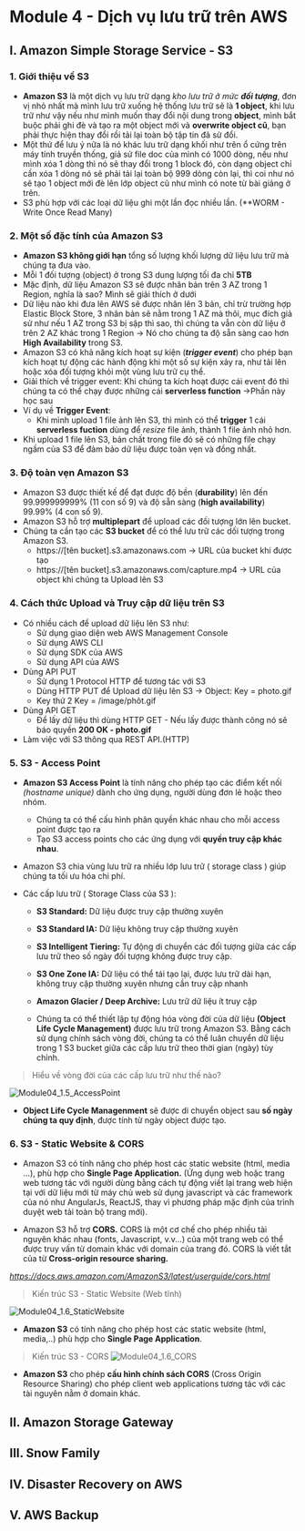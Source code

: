 # **Module 4 - Dịch vụ lưu trữ trên AWS**
## **I. Amazon Simple Storage Service - S3**
### **1. Giới thiệu về S3**
-  **Amazon S3** là một dịch vụ lưu trữ dạng *kho lưu trữ ở mức* ***đối tượng***, đơn vị nhỏ nhất mà mình lưu trữ xuống hệ thống lưu trữ sẽ là **1 object**, khi lưu trữ như vậy nếu như mình muốn thay đổi nội dung trong **object**, mình bắt buộc phải ghi đè và tạo ra một object mới và **overwrite object cũ**, bạn phải thực hiện thay đổi rồi tải lại toàn bộ tập tin đã sử đổi. 
- Một thứ để lưu ý nữa là nó khác lưu trữ dạng khối như trên ổ cứng trên máy tính truyền thống, giả sử file doc của mình có 1000 dòng, nếu như mình xóa 1 dòng thì nó sẽ thay đổi trong 1 block đó, còn dạng object chỉ cần xóa 1 dòng nó sẽ phải tải lại toàn bộ 999 dòng còn lại, thì coi như nó sẽ tạo 1 object mới đè lên lớp object cũ như mình có note từ bài giảng ở trên. 
- S3 phù hợp với các loại dữ liệu ghi một lần đọc nhiều lần. (**WORM - Write Once Read Many)

### **2. Một số đặc tính của Amazon S3**
- **Amazon S3 không giới hạn** tổng số lượng khối lượng dữ liệu lưu trữ mà chúng ta đưa vào. 
- Mỗi 1 đối tượng (object) ở trong S3 dung lượng tối đa chỉ **5TB**
- Mặc định, dữ liệu Amazon S3 sẽ được nhân bản trên 3 AZ trong 1 Region, nghĩa là sao? Mình sẽ giải thích ở dưới
- Dữ liệu nào khi đưa lên AWS sẽ được nhân lên 3 bản, chỉ trừ trường hợp Elastic Block Store, 3 nhân bản sẽ nằm trong 1 AZ mà thôi, mục đích giả sử như nếu 1 AZ trong S3 bị sập thì sao, thì chúng ta vẫn còn dữ liệu ở trên 2 AZ khác trong 1 Region -> Nó cho chúng ta độ sẵn sàng cao hơn **High Availability** trong S3.
- Amazon S3 có khả năng kích hoạt sự kiện (***trigger event***) cho phép bạn kích hoạt tự động các hành động khi một số sự kiện xảy ra, như tải lên hoặc xóa đối tượng khỏi một vùng lưu trữ cụ thể. 
- Giải thích về trigger event: Khi chúng ta kích hoạt được cái event đó thì chúng ta có thể chạy được những cái **serverless function** ->Phần này học sau
- Ví dụ về **Trigger Event**: 
    + Khi mình upload 1 file ảnh lên S3, thì mình có thể **trigger** 1 cái **serverless fuction** dùng để *resize* file ảnh, thành 1 file ảnh nhỏ hơn. 
- Khi upload 1 file lên S3, bản chất trong file đó sẽ có những file chạy ngầm của S3 để đảm bảo dữ liệu được toàn vẹn và đồng nhất. 
### **3. Độ toàn vẹn Amazon S3**
- Amazon S3 được thiết kế để đạt được độ bền (**durability**) lên đến 99.999999999% (11 con số 9) và độ sẵn sàng (**high availability**) 99.99% (4 con số 9). 
- Amazon S3 hỗ trợ **multiplepart** để upload các đối tượng lớn lên bucket.
- Chúng ta cần tạo các **S3 bucket** để có thể lưu trữ các dối tượng trong Amazon S3.
    + https://[tên bucket].s3.amazonaws.com -> URL của bucket khi được tạo 
    + https://[tên bucket].s3.amazonaws.com/capture.mp4 -> URL của object khi chúng ta Upload lên S3
### **4. Cách thức Upload và Truy cập dữ liệu trên S3**
- Có nhiều cách để upload dữ liệu lên S3 như: 
    + Sử dụng giao diện web AWS Management Console
    + Sử dụng AWS CLI
    + Sử dụng SDK của AWS
    + Sử dụng API của AWS
- Dùng API PUT
    + Sử dụng 1 Protocol HTTP để tương tác với S3 
    + Dùng HTTP PUT để Upload dữ liệu lên S3 -> Object: Key = photo.gif 
    + Key thứ 2 Key = /image/phôt.gif
- Dùng API GET
    + Để lấy dữ liệu thì dùng HTTP GET - Nếu lấy được thành công nó sẽ báo quyền **200 OK - photo.gif**
- Làm việc với S3 thông qua REST API.(HTTP)
### **5. S3 - Access Point**

- **Amazon S3 Access Point** là tính năng cho phép tạo các điểm kết nối *(hostname unique)* dành cho ứng dụng, người dùng đơn lẻ hoặc theo nhóm. 
    + Chúng ta có thể cấu hình phân quyền khác nhau cho mỗi access point được tạo ra
    + Tạo S3 access points cho các ứng dụng với **quyền truy cập khác nhau**.

- Amazon S3 chia vùng lưu trữ ra nhiều lớp lưu trữ ( storage class ) giúp chúng ta tối ưu hóa chi phí.
- Các cấp lưu trữ ( Storage Class của S3 ):
    + **S3 Standard:** Dữ liệu được truy cập thường xuyên
    + **S3 Standard IA:** Dữ liệu không truy cập thường xuyên
    + **S3 Intelligent Tiering:** Tự động di chuyển các đối tượng giữa các cấp lưu trữ theo số ngày đối tượng không được truy cập.
    + **S3 One Zone IA:** Dữ liệu có thể tái tạo lại, được lưu trữ dài hạn, không truy cập thường xuyên nhưng cần truy cập nhanh
    + **Amazon Glacier / Deep Archive:** Lưu trữ dữ liệu ít truy cập

    + Chúng ta có thể thiết lập tự động hóa vòng đời của dữ liệu **(Object Life Cycle Management)** được lưu trữ trong Amazon S3. Bằng cách sử dụng chính sách vòng đời, chúng ta có thể luân chuyển dữ liệu trong 1 S3 bucket giữa các cấp lưu trữ theo thời gian (ngày) tùy chỉnh.

>Hiểu về vòng đời của các cấp lưu trữ như thế nào?

![Module04_1.5_AccessPoint](aws-fcj-report/TAKE_NOTES_&_LABS/Module_04/Image_module_04/Module04_1.5_AccessPoint.png)

- **Object Life Cycle Managenment** sẽ được di chuyển object sau **số ngày chúng ta quy định**, được tính từ ngày object được tạo. 

### **6. S3 - Static Website & CORS**

- Amazon S3 có tính năng cho phép host các static website (html, media ...), phù hợp cho **Single Page Application.** (Ứng dụng web hoặc trang web tương tác với người dùng bằng cách tự động viết lại trang web hiện tại với dữ liệu mới từ máy chủ web sử dụng javascript và các framework của nó như AngularJs, ReactJS, thay vì phương pháp mặc định của trình duyệt web tải toàn bộ trang mới).

- Amazon S3 hỗ trợ **CORS.** CORS là một cơ chế cho phép nhiều tài nguyên khác nhau (fonts, Javascript, v.v...) của một trang web có thể được truy vấn từ domain khác với domain của trang đó. CORS là viết tắt của từ **Cross-origin resource sharing.**

*https://docs.aws.amazon.com/AmazonS3/latest/userguide/cors.html*

> Kiến trúc S3 - Static Website (Web tĩnh)

![Module04_1.6_StaticWebsite](aws-fcj-report/TAKE_NOTES_&_LABS/Module_04/Image_module_04/Module04_1.6_StaticWebsite.png)

- **Amazon S3** có tính năng cho phép host các static website (html, media,..) phù hợp cho **Single Page Application**.

> Kiến trúc S3 - CORS
![Module04_1.6_CORS](aws-fcj-report/TAKE_NOTES_&_LABS/Module_04/Image_module_04/Module04_1.6_CORS.png)

- **Amazon S3** cho phép **cấu hình chính sách CORS** (Cross Origin Resource Sharing) cho phép client web applications tương tác với các tài nguyên nằm ở domain khác.


## **II. Amazon Storage Gateway** 

## **III. Snow Family**

## **IV. Disaster Recovery on AWS**

## **V. AWS Backup**







